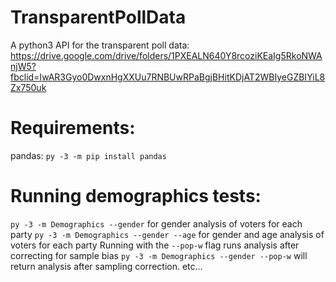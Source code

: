 # TransparentPollData
A python3 API for the transparent poll data: https://drive.google.com/drive/folders/1PXEALN640Y8rcoziKEaIg5RkoNWAnjW5?fbclid=IwAR3Gyo0DwxnHgXXUu7RNBUwRPaBgjBHitKDjAT2WBIyeGZBIYiL8Zx750uk

# Requirements:
pandas: `py -3 -m pip install pandas`

# Running demographics tests:
`py -3 -m Demographics --gender` for gender analysis of voters for each party
`py -3 -m Demographics --gender --age` for gender and age analysis of voters for each party
Running with the `--pop-w` flag runs analysis after correcting for sample bias
`py -3 -m Demographics --gender --pop-w` will return analysis after sampling correction.
etc...
